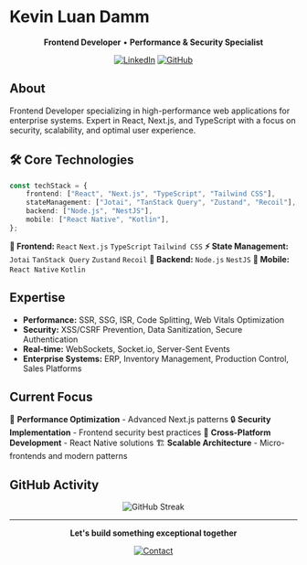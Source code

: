 # Kevin Luan Damm

<div align="center">

**Frontend Developer** • **Performance & Security Specialist**

[![LinkedIn](https://img.shields.io/badge/LinkedIn-0077B5?style=flat-square&logo=linkedin&logoColor=white)](https://www.linkedin.com/in/kevin-luan-damm-548b272b1/)
[![GitHub](https://img.shields.io/badge/GitHub-181717?style=flat-square&logo=github&logoColor=white)](https://github.com/KeviNKvN-X)

</div>

## About

Frontend Developer specializing in high-performance web applications for enterprise systems. Expert in React, Next.js, and TypeScript with a focus on security, scalability, and optimal user experience.

## 🛠️ Core Technologies

```typescript
const techStack = {
	frontend: ["React", "Next.js", "TypeScript", "Tailwind CSS"],
	stateManagement: ["Jotai", "TanStack Query", "Zustand", "Recoil"],
	backend: ["Node.js", "NestJS"],
	mobile: ["React Native", "Kotlin"],
};
```

**🎨 Frontend:** `React` `Next.js` `TypeScript` `Tailwind CSS`
**⚡ State Management:** `Jotai` `TanStack Query` `Zustand` `Recoil`
**🔧 Backend:** `Node.js` `NestJS`
**📱 Mobile:** `React Native` `Kotlin`

## Expertise

-   **Performance:** SSR, SSG, ISR, Code Splitting, Web Vitals Optimization
-   **Security:** XSS/CSRF Prevention, Data Sanitization, Secure Authentication
-   **Real-time:** WebSockets, Socket.io, Server-Sent Events
-   **Enterprise Systems:** ERP, Inventory Management, Production Control, Sales Platforms

## Current Focus

🔧 **Performance Optimization** - Advanced Next.js patterns
🔒 **Security Implementation** - Frontend security best practices
📱 **Cross-Platform Development** - React Native solutions
🏗️ **Scalable Architecture** - Micro-frontends and modern patterns

## GitHub Activity

<div align="center">

![GitHub Streak](https://github-readme-streak-stats.herokuapp.com/?user=KeviNKvN-X&theme=dark&hide_border=true&background=0D1117&stroke=58A6FF&ring=58A6FF&fire=58A6FF&currStreakLabel=58A6FF)

</div>

---

<div align="center">

**Let's build something exceptional together**

[![Contact](https://img.shields.io/badge/Get_in_Touch-0077B5?style=flat-square&logo=linkedin&logoColor=white)](https://www.linkedin.com/in/kevin-luan-damm-548b272b1/)

</div>
